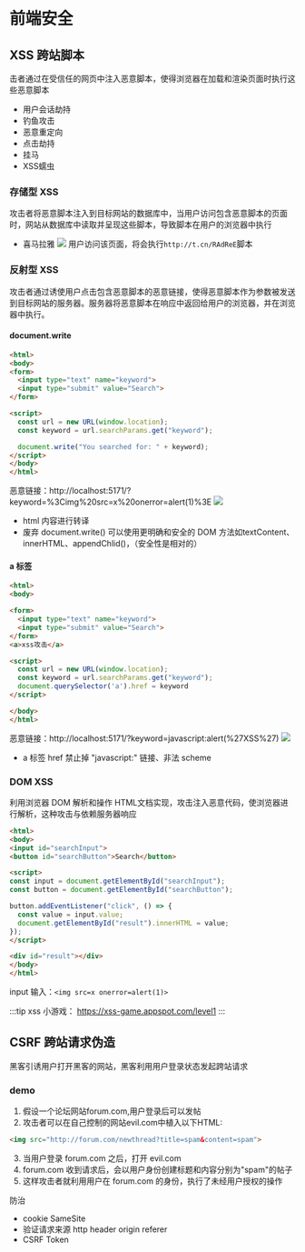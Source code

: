 # 前端安全

## XSS 跨站脚本
击者通过在受信任的网页中注入恶意脚本，使得浏览器在加载和渲染页面时执行这些恶意脚本
* 用户会话劫持
* 钓鱼攻击
* 恶意重定向
* 点击劫持
* 挂马
* XSS蠕虫

### 存储型 XSS
攻击者将恶意脚本注入到目标网站的数据库中，当用户访问包含恶意脚本的页面时，网站从数据库中读取并呈现这些脚本，导致脚本在用户的浏览器中执行

* 喜马拉雅
![](/img/xss_database.png)
用户访问该页面，将会执行`http://t.cn/RAdReE`脚本

### 反射型 XSS
攻击者通过诱使用户点击包含恶意脚本的恶意链接，使得恶意脚本作为参数被发送到目标网站的服务器。服务器将恶意脚本在响应中返回给用户的浏览器，并在浏览器中执行。

#### document.write
```html
<html>
<body>
<form>
  <input type="text" name="keyword">
  <input type="submit" value="Search">
</form>

<script>
  const url = new URL(window.location);
  const keyword = url.searchParams.get("keyword");

  document.write("You searched for: " + keyword); 
</script>
</body>
</html>
```

恶意链接：http://localhost:5171/?keyword=%3Cimg%20src=x%20onerror=alert(1)%3E
![](/img/xss_reflect.png)
* html 内容进行转译
* 废弃 document.write() 可以使用更明确和安全的 DOM 方法如textContent、innerHTML、appendChlid()，（安全性是相对的）

#### a 标签
```html
<html>
<body>

<form>
  <input type="text" name="keyword">
  <input type="submit" value="Search">
</form>
<a>xss攻击</a>

<script>
  const url = new URL(window.location);
  const keyword = url.searchParams.get("keyword");
  document.querySelector('a').href = keyword
</script>

</body>
</html>
```
恶意链接：http://localhost:5171/?keyword=javascript:alert(%27XSS%27)
![](/img/xss_reflect.png)
* a 标签 href 禁止掉 "javascript:" 链接、非法 scheme

### DOM XSS
利用浏览器 DOM 解析和操作 HTML文档实现，攻击注入恶意代码，使浏览器进行解析，这种攻击与依赖服务器响应
```html
<html>
<body>
<input id="searchInput">
<button id="searchButton">Search</button>

<script>
const input = document.getElementById("searchInput");
const button = document.getElementById("searchButton");

button.addEventListener("click", () => {
  const value = input.value;
  document.getElementById("result").innerHTML = value;
});
</script>

<div id="result"></div>
</body>
</html>
```
input 输入：`<img src=x onerror=alert(1)>`

:::tip
xss 小游戏： https://xss-game.appspot.com/level1
:::

## CSRF 跨站请求伪造
黑客引诱用户打开黑客的网站，黑客利用用户登录状态发起跨站请求

### demo
1. 假设一个论坛网站forum.com,用户登录后可以发帖
2. 攻击者可以在自己控制的网站evil.com中植入以下HTML:
```html
<img src="http://forum.com/newthread?title=spam&content=spam">
```
3. 当用户登录 forum.com 之后，打开 evil.com
4. forum.com 收到请求后，会以用户身份创建标题和内容分别为"spam"的帖子
5. 这样攻击者就利用用户在 forum.com 的身份，执行了未经用户授权的操作

防治
* cookie SameSite
* 验证请求来源  http header origin referer
* CSRF Token